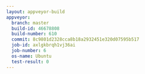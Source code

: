```yaml
---
layout: appveyor-build
appveyor:
  branch: master
  build-id: 46678808
  build-number: 610
  commit: 8c9801d2328cca8b18a2932451e320d07595b517
  job-id: axlgkbrqh1vj36ai
  job-number: 6
  os-name: Ubuntu
  test-result: 0
---
```

